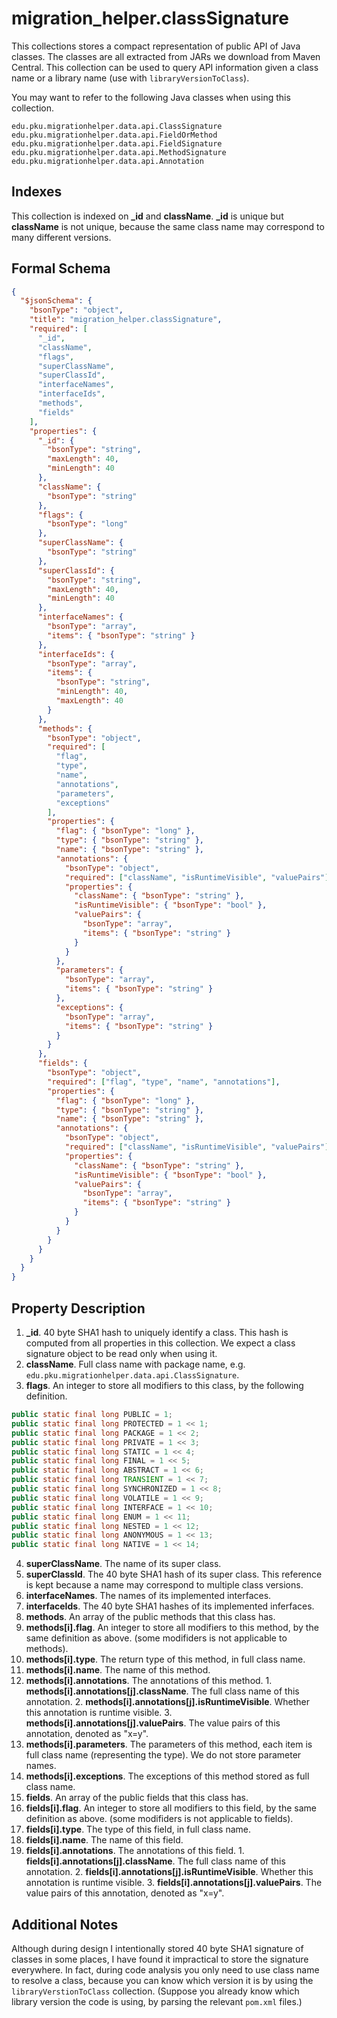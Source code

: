 # migration_helper.classSignature

This collections stores a compact representation of public API of Java classes. The classes are all extracted from JARs we download from Maven Central. This collection can be used to query API information given a class name or a library name (use with `libraryVersionToClass`).

You may want to refer to the following Java classes when using this collection.

```
edu.pku.migrationhelper.data.api.ClassSignature
edu.pku.migrationhelper.data.api.FieldOrMethod
edu.pku.migrationhelper.data.api.FieldSignature
edu.pku.migrationhelper.data.api.MethodSignature
edu.pku.migrationhelper.data.api.Annotation
```

## Indexes

This collection is indexed on **_id** and **className**. **_id** is unique but **className** is not unique, because the same class name may correspond to many different versions. 

## Formal Schema

```json
{
  "$jsonSchema": {
    "bsonType": "object",
    "title": "migration_helper.classSignature",
    "required": [
      "_id",
      "className",
      "flags",
      "superClassName",
      "superClassId",
      "interfaceNames",
      "interfaceIds",
      "methods",
      "fields"
    ],
    "properties": {
      "_id": {
        "bsonType": "string",
        "maxLength": 40,
        "minLength": 40
      },
      "className": {
        "bsonType": "string"
      },
      "flags": {
        "bsonType": "long"
      },
      "superClassName": {
        "bsonType": "string"
      },
      "superClassId": {
        "bsonType": "string",
        "maxLength": 40,
        "minLength": 40
      },
      "interfaceNames": {
        "bsonType": "array",
        "items": { "bsonType": "string" }
      },
      "interfaceIds": {
        "bsonType": "array",
        "items": {
          "bsonType": "string",
          "minLength": 40,
          "maxLength": 40
        }
      },
      "methods": {
        "bsonType": "object",
        "required": [
          "flag",
          "type",
          "name",
          "annotations",
          "parameters",
          "exceptions"
        ],
        "properties": {
          "flag": { "bsonType": "long" },
          "type": { "bsonType": "string" },
          "name": { "bsonType": "string" },
          "annotations": {
            "bsonType": "object",
            "required": ["className", "isRuntimeVisible", "valuePairs"],
            "properties": {
              "className": { "bsonType": "string" },
              "isRuntimeVisible": { "bsonType": "bool" },
              "valuePairs": {
                "bsonType": "array",
                "items": { "bsonType": "string" }
              }
            }
          },
          "parameters": {
            "bsonType": "array",
            "items": { "bsonType": "string" }
          },
          "exceptions": {
            "bsonType": "array",
            "items": { "bsonType": "string" }
          }
        }
      },
      "fields": {
        "bsonType": "object",
        "required": ["flag", "type", "name", "annotations"],
        "properties": {
          "flag": { "bsonType": "long" },
          "type": { "bsonType": "string" },
          "name": { "bsonType": "string" },
          "annotations": {
            "bsonType": "object",
            "required": ["className", "isRuntimeVisible", "valuePairs"],
            "properties": {
              "className": { "bsonType": "string" },
              "isRuntimeVisible": { "bsonType": "bool" },
              "valuePairs": {
                "bsonType": "array",
                "items": { "bsonType": "string" }
              }
            }
          }
        }
      }
    }
  }
}
```

## Property Description

1. **_id**. 40 byte SHA1 hash to uniquely identify a class. This hash is computed from all properties in this collection. We expect a class signature object to be read only when using it. 
2. **className**. Full class name with package name, e.g. `edu.pku.migrationhelper.data.api.ClassSignature`.
3. **flags**. An integer to store all modifiers to this class, by the following definition.
```java
public static final long PUBLIC = 1;
public static final long PROTECTED = 1 << 1;
public static final long PACKAGE = 1 << 2;
public static final long PRIVATE = 1 << 3;
public static final long STATIC = 1 << 4;
public static final long FINAL = 1 << 5;
public static final long ABSTRACT = 1 << 6;
public static final long TRANSIENT = 1 << 7;
public static final long SYNCHRONIZED = 1 << 8;
public static final long VOLATILE = 1 << 9;
public static final long INTERFACE = 1 << 10;
public static final long ENUM = 1 << 11;
public static final long NESTED = 1 << 12;
public static final long ANONYMOUS = 1 << 13;
public static final long NATIVE = 1 << 14;
```
4. **superClassName**. The name of its super class.
5. **superClassId**. The 40 byte SHA1 hash of its super class. This reference is kept because a name may correspond to multiple class versions.
6. **interfaceNames**. The names of its implemented interfaces.
7. **interfaceIds**. The 40 byte SHA1 hashes of its implemented inferfaces.
8. **methods**. An array of the public methods that this class has.
  1. **methods[i].flag**. An integer to store all modifiers to this method, by the same definition as above. (some modifiders is not applicable to methods).
  2. **methods[i].type**. The return type of this method, in full class name.
  3. **methods[i].name**. The name of this method.
  4. **methods[i].annotations**. The annotations of this method.
    1. **methods[i].annotations[j].className**. The full class name of this annotation. 
    2. **methods[i].annotations[j].isRuntimeVisible**. Whether this annotation is runtime visible.
    3. **methods[i].annotations[j].valuePairs**. The value pairs of this annotation, denoted as "x=y".
  5. **methods[i].parameters**. The parameters of this method, each item is full class name (representing the type). We do not store parameter names.
  6. **methods[i].exceptions**. The exceptions of this method stored as full class name.
9. **fields**. An array of the public fields that this class has.
  1. **fields[i].flag**. An integer to store all modifiers to this field, by the same definition as above. (some modifiders is not applicable to fields).
  2. **fields[i].type**. The type of this field, in full class name.
  3. **fields[i].name**. The name of this field.
  4. **fields[i].annotations**. The annotations of this field.
    1. **fields[i].annotations[j].className**. The full class name of this annotation. 
    2. **fields[i].annotations[j].isRuntimeVisible**. Whether this annotation is runtime visible.
    3. **fields[i].annotations[j].valuePairs**. The value pairs of this annotation, denoted as "x=y".

## Additional Notes

Although during design I intentionally stored 40 byte SHA1 signature of classes in some places, I have found it impractical to store the signature everywhere. In fact, during code analysis you only need to use class name to resolve a class, because you can know which version it is by using the `libraryVerstionToClass` collection. (Suppose you already know which library version the code is using, by parsing the relevant `pom.xml` files.)